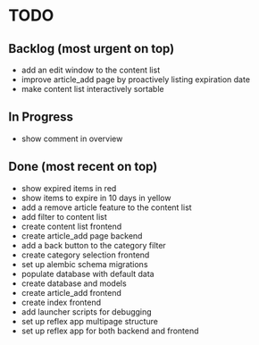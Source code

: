 # TODO

## Backlog (most urgent on top)
- add an edit window to the content list
- improve article_add page by proactively listing expiration date
- make content list interactively sortable

## In Progress
- show comment in overview


## Done (most recent on top)
- show expired items in red
- show items to expire in 10 days in yellow
- add a remove article feature to the content list
- add filter to content list
- create content list frontend
- create article_add page backend
- add a back button to the category filter
- create category selection frontend
- set up alembic schema migrations
- populate database with default data
- create database and models
- create article_add frontend
- create index frontend
- add launcher scripts for debugging
- set up reflex app multipage structure 
- set up reflex app for both backend and frontend